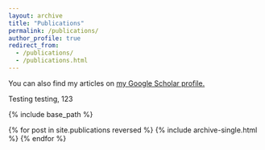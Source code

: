 ```yaml
---
layout: archive
title: "Publications"
permalink: /publications/
author_profile: true
redirect_from: 
  - /publications/
  - /publications.html
---
```

You can also find my articles on <u><a href="{{author.googlescholar}}">my Google Scholar profile</a>.</u>

Testing testing, 123


{% include base_path %}

{% for post in site.publications reversed %}
  {% include archive-single.html %}
{% endfor %}
